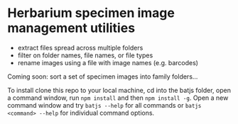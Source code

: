 # Herbarium specimen image management utilities

- extract files spread across multiple folders
- filter on folder names, file names, or file types
- rename images using a file with image names (e.g. barcodes)

Coming soon: sort a set of specimen images into family folders...

To install clone this repo to your local machine, cd into the batjs folder, open a command window, run `npm install` and then `npm install -g`. Open a new command window and try `batjs --help` for all commands or `batjs <command> --help` for individual command options.